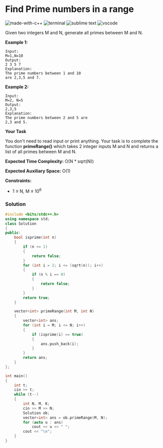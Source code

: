 # Find Prime numbers in a range
![made-with-c++](https://img.shields.io/badge/Made%20with-C++-007396.svg)
![terminal](https://img.shields.io/badge/Windows%20Terminal-4D4D4D?logo=windows%20terminal&logoColor=white)
![sublime text](https://img.shields.io/badge/sublime_text-%23575757.svg?logo=sublime-text&logoColor=important)
![vscode](https://img.shields.io/badge/Visual_Studio_Code-0078D4?logo=visual%20studio%20code&logoColor=white)

Given two integers M and N, generate all primes between M and N.

__Example 1:__
```
Input:
M=1,N=10
Output:
2 3 5 7
Explanation:
The prime numbers between 1 and 10
are 2,3,5 and 7.
```
__Example 2:__
```
Input:
M=2, N=5
Output:
2,3,5
Explanation:
The prime numbers between 2 and 5 are
2,3 and 5.
```
__Your Task__

You don't need to read input or print anything. Your task is to complete the function **primeRange()** which takes 2 integer inputs M and N and returns a list of all primes between M and N.

__Expected Time Complexity:__ O(N * sqrt(N))

__Expected Auxiliary Space:__ O(1)

__Constraints:__
- 1 ≤ N, M ≤ 10<sup>6</sup>

### Solution
```cpp
#include <bits/stdc++.h>
using namespace std;
class Solution
{
public:
    bool isprime(int n)
    {
        if (n <= 1)
        {
            return false;
        }
        for (int i = 2; i <= (sqrt(n)); i++)
        {
            if (n % i == 0)
            {
                return false;
            }
        }
        return true;
    }

    vector<int> primeRange(int M, int N)
    {
        vector<int> ans;
        for (int i = M; i <= N; i++)
        {
            if (isprime(i) == true)
            {
                ans.push_back(i);
            }
        }
        return ans;
    }
};

int main()
{
    int t;
    cin >> t;
    while (t--)
    {
        int N, M, K;
        cin >> M >> N;
        Solution ob;
        vector<int> ans = ob.primeRange(M, N);
        for (auto u : ans)
            cout << u << " ";
        cout << "\n";
    }
}
```